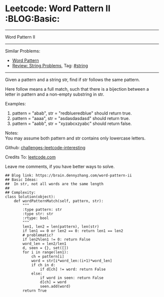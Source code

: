 # Leetcode: Word Pattern II     :BLOG:Basic:


---

Word Pattern II  

---

Similar Problems:  
-   [Word Pattern](https://brain.dennyzhang.com/word-pattern)
-   [Review: String Problems](https://brain.dennyzhang.com/review-string), Tag: [#string](https://brain.dennyzhang.com/tag/string)

---

Given a pattern and a string str, find if str follows the same pattern.  

Here follow means a full match, such that there is a bijection between a letter in pattern and a non-empty substring in str.  

Examples:  
1.  pattern = "abab", str = "redblueredblue" should return true.
2.  pattern = "aaaa", str = "asdasdasdasd" should return true.
3.  pattern = "aabb", str = "xyzabcxzyabc" should return false.

Notes:  
You may assume both pattern and str contains only lowercase letters.  

Github: [challenges-leetcode-interesting](https://github.com/DennyZhang/challenges-leetcode-interesting/tree/master/word-pattern-ii)  

Credits To: [leetcode.com](https://leetcode.com/problems/word-pattern-ii/description/)  

Leave me comments, if you have better ways to solve.  

    ## Blog link: https://brain.dennyzhang.com/word-pattern-ii
    ## Basic Ideas:
    ##  In str, not all words are the same length
    ##
    ## Complexity:
    class Solution(object):
        def wordPatternMatch(self, pattern, str):
            """
            :type pattern: str
            :type str: str
            :rtype: bool
            """
            len1, len2 = len(pattern), len(str)
            if len1 == 0 or len2 == 0: return len1 == len2
            # problematic?
            if len2%len1 != 0: return False
            word_len = len2/len1
            d, seen = {}, set([])
            for i in range(len1):
                ch = pattern[i]
                word = str[i*word_len:(i+1)*word_len]
                if ch in d:
                    if d[ch] != word: return False
                else:
                    if word in seen: return False
                    d[ch] = word
                    seen.add(word)
            return True